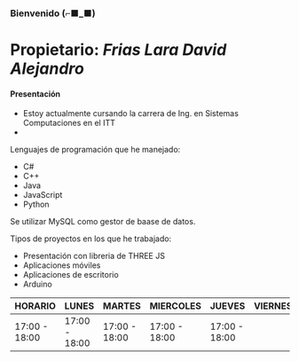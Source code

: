                                                                             
### Bienvenido (⌐■_■)
# Propietario: _Frias Lara David Alejandro_
#### Presentación

- Estoy actualmente cursando la carrera de Ing. en Sistemas Computaciones en el ITT
-  

Lenguajes de programación que he manejado:

* C#
* C++
* Java
* JavaScript
* Python

Se utilizar MySQL como gestor de baase de datos.

Tipos de proyectos en los que he trabajado:
* Presentación con libreria de THREE JS
* Aplicaciones móviles
* Aplicaciones de escritorio
* Arduino

| HORARIO       | LUNES         | MARTES        | MIERCOLES     | JUEVES        | VIERNES |
|---------------|---------------|---------------|---------------|---------------|---------|
| 17:00 - 18:00 | 17:00 - 18:00 | 17:00 - 18:00 | 17:00 - 18:00 | 17:00 - 18:00 |         |
